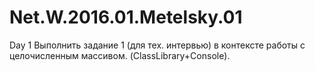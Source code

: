 # Net.W.2016.01.Metelsky.01
Day 1
Выполнить задание 1 (для тех. интервью) в контексте работы с целочисленным массивом. (ClassLibrary+Console).
